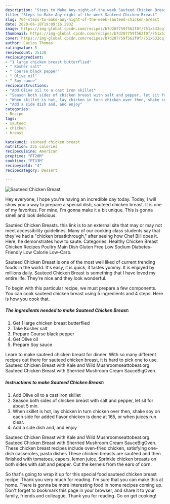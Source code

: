 ```yaml
---
description: "Steps to Make Any-night-of-the-week Sauteed Chicken Breast"
title: "Steps to Make Any-night-of-the-week Sauteed Chicken Breast"
slug: 764-steps-to-make-any-night-of-the-week-sauteed-chicken-breast
date: 2020-06-18T19:09:16.293Z
image: https://img-global.cpcdn.com/recipes/b7d207759f562f0f/751x532cq70/sauteed-chicken-breast-recipe-main-photo.jpg
thumbnail: https://img-global.cpcdn.com/recipes/b7d207759f562f0f/751x532cq70/sauteed-chicken-breast-recipe-main-photo.jpg
cover: https://img-global.cpcdn.com/recipes/b7d207759f562f0f/751x532cq70/sauteed-chicken-breast-recipe-main-photo.jpg
author: Carlos Thomas
ratingvalue: 5
reviewcount: 35130
recipeingredient:
- "1 large chicken breast butterflied"
- " Kosher salt"
- " Course black pepper"
- " Olive oil"
- " Soy sauce"
recipeinstructions:
- "Add Olive oil to a cast iron skillet"
- "Season both sides of chicken breast with salt and pepper, let sit for about 5 min."
- "When skillet is hot, lay chicken in turn chicken over then, shake soy on each side for added flavor chicken is done at 165, or when juices run clear."
- "Add a side dish and, and enjoy"
categories:
- Recipe
tags:
- sauteed
- chicken
- breast

katakunci: sauteed chicken breast 
nutrition: 225 calories
recipecuisine: American
preptime: "PT20M"
cooktime: "PT33M"
recipeyield: "4"
recipecategory: Dessert

---
```



![Sauteed Chicken Breast](https://img-global.cpcdn.com/recipes/b7d207759f562f0f/751x532cq70/sauteed-chicken-breast-recipe-main-photo.jpg)

Hey everyone, I hope you're having an incredible day today. Today, I will show you a way to prepare a special dish, sauteed chicken breast. It is one of my favorites. For mine, I'm gonna make it a bit unique. This is gonna smell and look delicious.

Sautéed Chicken Breasts. this link is to an external site that may or may not meet accessibility guidelines. Many of our cooking class students say that they&#39;ve had a &#34;chicken breatkthrough,&#34; after seeing how Chef Bill does it. Here, he demonstrates how to saute. Categories: Healthy Chicken Breast Chicken Recipes Poultry Main Dish Gluten Free Low Sodium Diabetes-Friendly Low Calorie Low-Carb.

Sauteed Chicken Breast is one of the most well liked of current trending foods in the world. It's easy, it is quick, it tastes yummy. It is enjoyed by millions daily. Sauteed Chicken Breast is something that I have loved my entire life. They're nice and they look wonderful.


To begin with this particular recipe, we must prepare a few components. You can cook sauteed chicken breast using 5 ingredients and 4 steps. Here is how you cook that.

<!--inarticleads1-->

##### The ingredients needed to make Sauteed Chicken Breast:

1. Get 1 large chicken breast butterflied
1. Take  Kosher salt
1. Prepare  Course black pepper
1. Get  Olive oil
1. Prepare  Soy sauce


Learn to make sauteed chicken breast for dinner. With so many different recipes out there for sauteed chicken breast, it is hard to pick one to use. Sauteed Chicken Breast with Kale and Wild Mushroomseattobeat.org. Sauteed Chicken Breast with Sherried Mushroom Cream SauceBigOven. 

<!--inarticleads2-->

##### Instructions to make Sauteed Chicken Breast:

1. Add Olive oil to a cast iron skillet
1. Season both sides of chicken breast with salt and pepper, let sit for about 5 min.
1. When skillet is hot, lay chicken in turn chicken over then, shake soy on each side for added flavor chicken is done at 165, or when juices run clear.
1. Add a side dish and, and enjoy


Sauteed Chicken Breast with Kale and Wild Mushroomseattobeat.org. Sauteed Chicken Breast with Sherried Mushroom Cream SauceBigOven. These chicken breast recipes include oven-fried chicken, satisfying one-dish casseroles, pasta dishes These chicken breasts are sautéed and then finished with tomatoes, capers, lemon juice. Sprinkle chicken breasts on both sides with salt and pepper. Cut the kernels from the ears of corn. 

So that's going to wrap it up for this special food sauteed chicken breast recipe. Thank you very much for reading. I'm sure that you can make this at home. There is gonna be more interesting food in home recipes coming up. Don't forget to bookmark this page in your browser, and share it to your family, friends and colleague. Thank you for reading. Go on get cooking!
